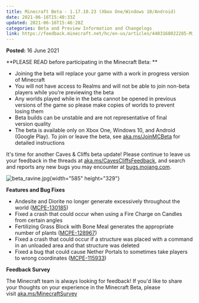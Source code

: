 ```yaml
---
title: Minecraft Beta - 1.17.10.23 (Xbox One/Windows 10/Android)
date: 2021-06-16T15:40:33Z
updated: 2021-06-16T15:46:28Z
categories: Beta and Preview Information and Changelogs
link: https://feedback.minecraft.net/hc/en-us/articles/4403168022285-Minecraft-Beta-1-17-10-23-Xbox-One-Windows-10-Android-
---
```


**Posted:** 16 June 2021

**PLEASE READ before participating in the Minecraft Beta: **

-   Joining the beta will replace your game with a work in progress version of Minecraft 
-   You will not have access to Realms and will not be able to join non-beta players while you\'re previewing the beta
-   Any worlds played while in the beta cannot be opened in previous versions of the game so please make copies of worlds to prevent losing them 
-   Beta builds can be unstable and are not representative of final version quality 
-   The beta is available only on Xbox One, Windows 10, and Android (Google Play). To join or leave the beta, see [aka.ms/JoinMCBeta](https://aka.ms/JoinMCBeta) for detailed instructions

It\'s time for another Caves & Cliffs beta update! Please continue to leave us your feedback in the threads at [aka.ms/CavesCliffsFeedback](https://aka.ms/CavesCliffsFeedback), and search and reports any new bugs you may encounter at [bugs.mojang.com](https://bugs.mojang.com/).

![beta_ravine.jpg](https://feedback.minecraft.net/hc/article_attachments/4403168013453/beta_ravine.jpg){width="585" height="329"}

**Features and Bug Fixes** 

-   Andesite and Diorite no longer generate excessively throughout the world ([MCPE-130185](https://bugs.mojang.com/browse/MCPE-130185))  
-   Fixed a crash that could occur when using a Fire Charge on Candles from certain angles  
-   Fertilizing Grass Block with Bone Meal generates the appropriate number of plants ([MCPE-128967](https://bugs.mojang.com/browse/MCPE-128967))  
-   Fixed a crash that could occur if a structure was placed with a command in an unloaded area and that structure was deleted  
-   Fixed a bug that could cause Nether Portals to sometimes take players to wrong coordinates ([MCPE-115933](https://bugs.mojang.com/browse/MCPE-115933)) 

**Feedback Survey** 

The Minecraft team is always looking for feedback! If you\'d like to share your thoughts on your experience in the Minecraft Beta, please visit [aka.ms/MinecraftSurvey](https://aka.ms/MinecraftSurvey)
